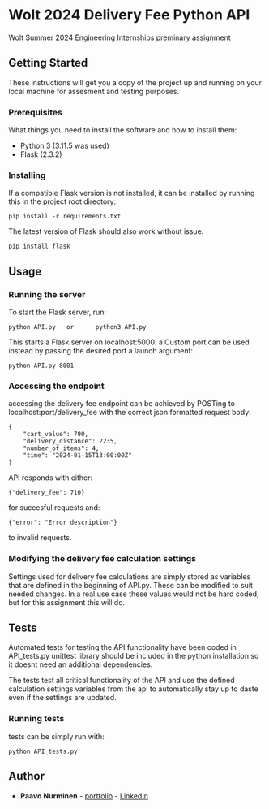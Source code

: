 # Wolt 2024 Delivery Fee Python API

Wolt Summer 2024 Engineering Internships preminary assignment

## Getting Started

These instructions will get you a copy of the project up and running on your local machine for assesment and testing purposes.

### Prerequisites

What things you need to install the software and how to install them:

- Python 3 (3.11.5 was used)
- Flask (2.3.2)

### Installing

If a compatible Flask version is not installed, it can be installed by running this in the project root directory:

```
pip install -r requirements.txt
```

The latest version of Flask should also work without issue:

```
pip install flask
```

## Usage

### Running the server

To start the Flask server, run:

```
python API.py   or      python3 API.py
```

This starts a Flask server on localhost:5000. 
a Custom port can be used instead by passing the desired port a launch argument:

```
python API.py 8001
```

### Accessing the endpoint

accessing the delivery fee endpoint can be achieved by POSTing to localhost:port/delivery_fee with the correct json formatted request body:

```
{
    "cart_value": 790,
    "delivery_distance": 2235, 
    "number_of_items": 4, 
    "time": "2024-01-15T13:00:00Z"
}
```

API responds with either:
```
{"delivery_fee": 710}
```
for succesful requests and:
```
{"error": "Error description"}
```
to invalid requests.

### Modifying the delivery fee calculation settings

Settings used for delivery fee calculations are simply stored as variables that are defined in the beginning of API.py. These can be modified to suit needed changes.
In a real use case these values would not be hard coded, but for this assignment this will do. 

## Tests

Automated tests for testing the API functionality have been coded in API_tests.py
unittest library should be included in the python installation so it doesnt need an additional dependencies.

The tests test all critical functionality of the API and use the defined calculation settings variables from the api to automatically stay up to daste even if the settings are updated.

### Running tests

tests can be simply run with: 

```
python API_tests.py
```

## Author

* **Paavo Nurminen** - [portfolio](https://paavonurminen.fi) - [LinkedIn](https://www.linkedin.com/in/paavo-nurminen-0318301b9/)
